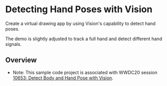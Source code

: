 # Detecting Hand Poses with Vision
Create a virtual drawing app by using Vision's capability to detect hand poses.

The demo is slightly adjusted to track a full hand and detect different hand signals.

## Overview
- Note: This sample code project is associated with WWDC20 session [10653: Detect Body and Hand Pose with Vision](https://developer.apple.com/videos/play/wwdc2020/10653/).


